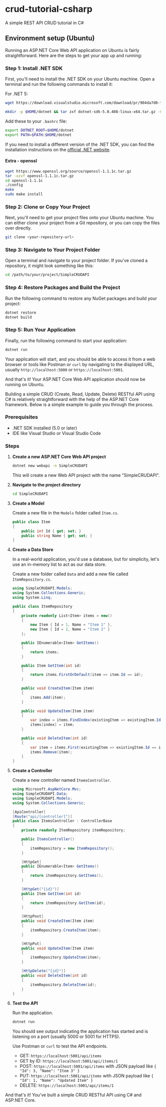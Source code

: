 # crud-tutorial-csharp
A simple REST API CRUD tutorial in C#

## Environment setup (Ubuntu)

Running an ASP.NET Core Web API application on Ubuntu is fairly straightforward. Here are the steps to get your app up and running:

### Step 1: Install .NET SDK

First, you'll need to install the .NET SDK on your Ubuntu machine. Open a terminal and run the following commands to install it:

For .NET 5:

```bash
wget https://download.visualstudio.microsoft.com/download/pr/904da7d0-ff02-49db-bd6b-5ea615cbdfc5/966690e36643662dcc65e3ca2423041e/dotnet-sdk-5.0.408-linux-x64.tar.gz

mkdir -p $HOME/dotnet && tar zxf dotnet-sdk-5.0.408-linux-x64.tar.gz -C $HOME/dotnet
```

Add these to your `.bashrc` file:

```bash
export DOTNET_ROOT=$HOME/dotnet
export PATH=$PATH:$HOME/dotnet
```

If you need to install a different version of the .NET SDK, you can find the installation instructions on the [official .NET website](https://dotnet.microsoft.com/download/dotnet/5.0).

#### Extra - openssl

```bash
wget https://www.openssl.org/source/openssl-1.1.1c.tar.gz
tar -xzvf openssl-1.1.1c.tar.gz
cd openssl-1.1.1c
./config
make
sudo make install
```

### Step 2: Clone or Copy Your Project

Next, you'll need to get your project files onto your Ubuntu machine. You can either clone your project from a Git repository, or you can copy the files over directly.

```bash
git clone <your-repository-url>
```

### Step 3: Navigate to Your Project Folder

Open a terminal and navigate to your project folder. If you've cloned a repository, it might look something like this:

```bash
cd /path/to/your/project/SimpleCRUDAPI
```

### Step 4: Restore Packages and Build the Project

Run the following command to restore any NuGet packages and build your project:

```bash
dotnet restore
dotnet build
```

### Step 5: Run Your Application

Finally, run the following command to start your application:

```bash
dotnet run
```

Your application will start, and you should be able to access it from a web browser or tools like Postman or `curl` by navigating to the displayed URL, usually `http://localhost:5000` or `https://localhost:5001`.

And that's it! Your ASP.NET Core Web API application should now be running on Ubuntu.

Building a simple CRUD (Create, Read, Update, Delete) RESTful API using C# is relatively straightforward with the help of the ASP.NET Core framework. Below is a simple example to guide you through the process.

### Prerequisites

- .NET SDK installed (5.0 or later)
- IDE like Visual Studio or Visual Studio Code

### Steps

1. **Create a new ASP.NET Core Web API project**

    ```bash
    dotnet new webapi -n SimpleCRUDAPI
    ```

    This will create a new Web API project with the name "SimpleCRUDAPI".

2. **Navigate to the project directory**

    ```bash
    cd SimpleCRUDAPI
    ```

3. **Create a Model**

    Create a new file in the `Models` folder called `Item.cs`.

    ```csharp
    public class Item
    {
        public int Id { get; set; }
        public string Name { get; set; }
    }
    ```

4. **Create a Data Store**

    In a real-world application, you'd use a database, but for simplicity, let's use an in-memory list to act as our data store.

    Create a new folder called `Data` and add a new file called `ItemRepository.cs`.

    ```csharp
    using SimpleCRUDAPI.Models;
    using System.Collections.Generic;
    using System.Linq;

    public class ItemRepository
    {
        private readonly List<Item> items = new()
        {
            new Item { Id = 1, Name = "Item 1" },
            new Item { Id = 2, Name = "Item 2" }
        };

        public IEnumerable<Item> GetItems()
        {
            return items;
        }

        public Item GetItem(int id)
        {
            return items.FirstOrDefault(item => item.Id == id);
        }

        public void CreateItem(Item item)
        {
            items.Add(item);
        }

        public void UpdateItem(Item item)
        {
            var index = items.FindIndex(existingItem => existingItem.Id == item.Id);
            items[index] = item;
        }

        public void DeleteItem(int id)
        {
            var item = items.First(existingItem => existingItem.Id == id);
            items.Remove(item);
        }
    }
    ```

5. **Create a Controller**

    Create a new controller named `ItemsController`.

    ```csharp
    using Microsoft.AspNetCore.Mvc;
    using SimpleCRUDAPI.Data;
    using SimpleCRUDAPI.Models;
    using System.Collections.Generic;

    [ApiController]
    [Route("api/[controller]")]
    public class ItemsController : ControllerBase
    {
        private readonly ItemRepository itemRepository;

        public ItemsController()
        {
            itemRepository = new ItemRepository();
        }

        [HttpGet]
        public IEnumerable<Item> GetItems()
        {
            return itemRepository.GetItems();
        }

        [HttpGet("{id}")]
        public Item GetItem(int id)
        {
            return itemRepository.GetItem(id);
        }

        [HttpPost]
        public void CreateItem(Item item)
        {
            itemRepository.CreateItem(item);
        }

        [HttpPut]
        public void UpdateItem(Item item)
        {
            itemRepository.UpdateItem(item);
        }

        [HttpDelete("{id}")]
        public void DeleteItem(int id)
        {
            itemRepository.DeleteItem(id);
        }
    }
    ```

6. **Test the API**

    Run the application.

    ```bash
    dotnet run
    ```

    You should see output indicating the application has started and is listening on a port (usually 5000 or 5001 for HTTPS).

    Use Postman or `curl` to test the API endpoints.

    - GET: `https://localhost:5001/api/items`
    - GET by ID: `https://localhost:5001/api/items/1`
    - POST: `https://localhost:5001/api/items` with JSON payload like `{ "Id": 3, "Name": "Item 3" }`
    - PUT: `https://localhost:5001/api/items` with JSON payload like `{ "Id": 1, "Name": "Updated Item" }`
    - DELETE: `https://localhost:5001/api/items/1`

And that's it! You've built a simple CRUD RESTful API using C# and ASP.NET Core.